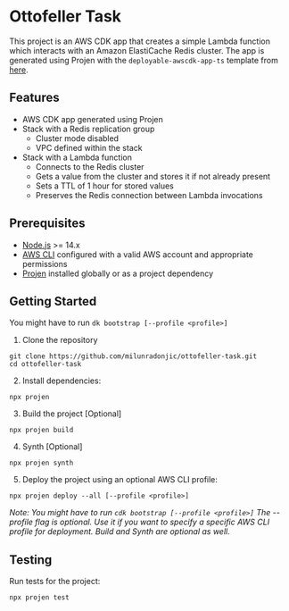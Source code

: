 # Ottofeller Task

This project is an AWS CDK app that creates a simple Lambda function which interacts with an Amazon ElastiCache Redis cluster. The app is generated using Projen with the `deployable-awscdk-app-ts` template from [here](https://github.com/AminFazlMondo/deployable-awscdk-app-ts).

## Features 

- AWS CDK app generated using Projen
- Stack with a Redis replication group
  - Cluster mode disabled
  - VPC defined within the stack
- Stack with a Lambda function
  - Connects to the Redis cluster
  - Gets a value from the cluster and stores it if not already present
  - Sets a TTL of 1 hour for stored values
  - Preserves the Redis connection between Lambda invocations

## Prerequisites

- [Node.js](https://nodejs.org/en) >= 14.x
- [AWS CLI](https://aws.amazon.com/cli/) configured with a valid AWS account and appropriate permissions
- [Projen](https://github.com/projen/projen) installed globally or as a project dependency

## Getting Started

You might have to run `dk bootstrap [--profile <profile>]`

1. Clone the repository
```
git clone https://github.com/milunradonjic/ottofeller-task.git
cd ottofeller-task
```
2. Install dependencies:
```
npx projen
```
3. Build the project [Optional]
```
npx projen build
```
4. Synth [Optional]
```
npx projen synth
```
5. Deploy the project using an optional AWS CLI profile:
```
npx projen deploy --all [--profile <profile>]

```

*Note: 
You might have to run `cdk bootstrap [--profile <profile>]`
The --profile flag is optional. Use it if you want to specify a specific AWS CLI profile for deployment. 
Build and Synth are optional as well.*

## Testing

Run tests for the project:
```
npx projen test

```
